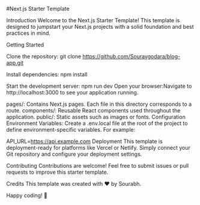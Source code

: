 #Next.js Starter Template

Introduction Welcome to the Next.js Starter Template! This template is designed
to jumpstart your Next.js projects with a solid foundation and best practices in
mind.

Getting Started

Clone the repository: git clone https://github.com/Souravgodara/blog-app.git

Install dependencies: npm install

Start the development server: npm run dev Open your browser:Navigate to
http://localhost:3000 to see your application running.

pages/: Contains Next.js pages. Each file in this directory corresponds to a
route. components/: Reusable React components used throughout the application.
public/: Static assets such as images or fonts. Configuration Environment
Variables: Create a .env.local file at the root of the project to define
environment-specific variables. For example:

API_URL=https://api.example.com Deployment This template is deployment-ready for
platforms like Vercel or Netlify. Simply connect your Git repository and
configure your deployment settings.

Contributing Contributions are welcome! Feel free to submit issues or pull
requests to improve this starter template.

Credits This template was created with ❤️ by Sourabh.

Happy coding! 🚀

